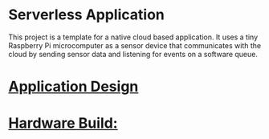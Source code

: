 # Serverless Application
This project is a template for a native cloud based application. It uses a tiny Raspberry Pi microcomputer as a sensor device that communicates with the cloud by sending sensor data and listening for events on a software queue.

# [Application Design](Rpi-sensor2.md)
# [Hardware Build:](Rpi-sensor.md)
